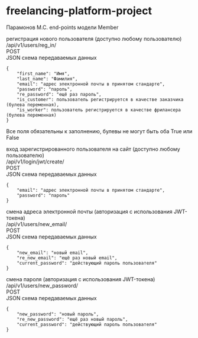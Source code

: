 # freelancing-platform-project

Парамонов М.С.
end-points модели Member

регистрация нового пользователя (доступно любому пользователю)  
/api/v1/users/reg_in/  
POST  
JSON схема передаваемых данных
~~~
{
    "first_name": "Имя",
    "last_name": "Фамилия",
    "email": "адрес электронной почты в принятом стандарте",
    "password": "пароль",
    "re_password": "ещё раз пароль",
    "is_customer": пользователь регистрируется в качестве заказчика (булева переменная),
    "is_worker": пользователь регистрируется в качестве фрилансера (булева переменная)
}
~~~
Все поля обязательны к заполнению, булевы не могут быть оба True или False

вход зарегистрированного пользователя на сайт (доступно любому пользователю)  
/api/v1/login/jwt/create/  
POST  
JSON схема передаваемых данных
~~~
{
    "email": "адрес электронной почты в принятом стандарте",
    "password": "пароль"
}
~~~

смена адреса электронной почты (авторизация с использования JWT-токена)  
/api/v1/users/new_email/  
POST  
JSON схема передаваемых данных
~~~
{
    "new_email": "новый email",
    "re_new_email": "ещё раз новый email",
    "current_password": "действующий пароль пользователя"
}
~~~

смена пароля (авторизация с использования JWT-токена)  
/api/v1/users/new_password/  
POST  
JSON схема передаваемых данных
~~~
{
    "new_password": "новый пароль",
    "re_new_password": "ещё раз новый пароль",
    "current_password": "действующий пароль пользователя"
}
~~~
